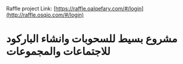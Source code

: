 Raffle project
Link: [https://raffle.oalqefary.com/#/login](http://raffle.osqio.com/#/login)

# مشروع بسيط للسحوبات وانشاء الباركود للاجتماعات والمجموعات
